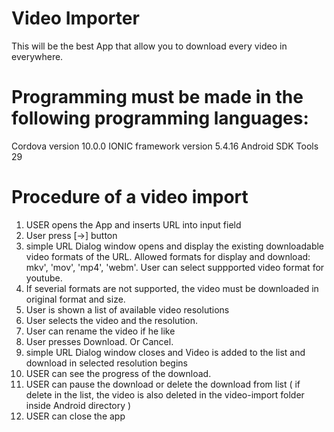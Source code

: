# Video Importer
This will be the best App that allow you to download every video in everywhere.

# Programming must be made in the following programming languages:
Cordova version 10.0.0
IONIC framework version 5.4.16
Android SDK Tools 29

# Procedure of a video import
1. USER opens the App and inserts URL into input field
2. User press [→] button
3. simple URL Dialog window opens and display the existing downloadable video formats of the URL. Allowed formats for display and download: mkv', 'mov', 'mp4', 'webm'.
User can select suppported video format for youtube. 
4. If severial formats are not supported, the video must be downloaded in original format and size.
5. User is shown a list of available video resolutions
6. User selects the video and the resolution.
7. User can rename the video if he like
8. User presses Download. Or Cancel.
9. simple URL Dialog window closes and Video is added to the list and download in selected resolution begins
10. USER can see the progress of the download.
11. USER can pause the download or delete the download from list ( if delete in the list, the video is also deleted in the video-import folder inside Android directory )
12. USER can close the app

